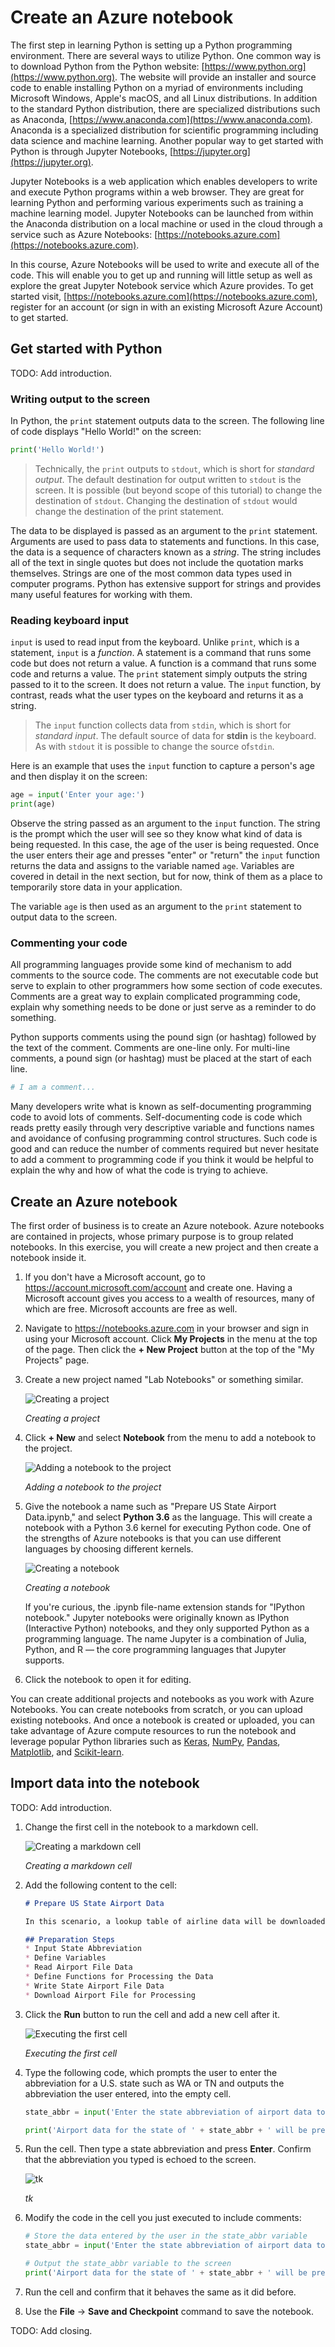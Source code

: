 # Create an Azure notebook

The first step in learning Python is setting up a Python programming environment. There are several ways to utilize Python. One common way is to download Python from the Python website: [https://www.python.org](https://www.python.org). The website will provide an installer and source code to enable installing Python on a myriad of environments including Microsoft Windows, Apple's macOS, and all Linux distributions. In addition to the standard Python distribution, there are specialized distributions such as Anaconda, [https://www.anaconda.com](https://www.anaconda.com). Anaconda is a specialized distribution for scientific programming including data science and machine learning. Another popular way to get started with Python is through Jupyter Notebooks, [https://jupyter.org](https://jupyter.org).

Jupyter Notebooks is a web application which enables developers to write and execute Python programs within a web browser. They are great for learning Python and performing various experiments such as training a machine learning model. Jupyter Notebooks can be launched from within the Anaconda distribution on a local machine or used in the cloud through a service such as Azure Notebooks: [https://notebooks.azure.com](https://notebooks.azure.com).

In this course, Azure Notebooks will be used to write and execute all of the code. This will enable you to get up and running will little setup as well as explore the great Jupyter Notebook service which Azure provides. To get started visit, [https://notebooks.azure.com](https://notebooks.azure.com), register for an account (or sign in with an existing Microsoft Azure Account) to get started.

## Get started with Python

TODO: Add introduction.

### Writing output to the screen

In Python, the `print` statement outputs data to the screen. The following line of code displays "Hello World!" on the screen:

```python
print('Hello World!')
```

> Technically, the `print` outputs to `stdout`, which is short for *standard output*. The default destination for output written to `stdout` is the screen. It is possible (but beyond scope of this tutorial) to change the destination of `stdout`. Changing the destination of `stdout` would change the destination of the print statement.

The data to be displayed is passed as an argument to the `print` statement. Arguments are used to pass data to statements and functions. In this case, the data is a sequence of characters known as a *string*. The string includes all of the text in single quotes but does not include the quotation marks themselves. Strings are one of the most common data types used in computer programs. Python has extensive support for strings and provides many useful features for working with them.

### Reading keyboard input

`input` is used to read input from the keyboard. Unlike `print`, which is a statement, `input` is a *function*. A statement is a command that runs some code but does not return a value. A function is a command that runs some code and returns a value. The `print` statement simply outputs the string passed to it to the screen. It does not return a value. The `input` function, by contrast, reads what the user types on the keyboard and returns it as a string.

> The `input` function collects data from `stdin`, which is short for *standard input*. The default source of data for **stdin** is the keyboard. As with `stdout` it is possible to change the source of`stdin`.

Here is an example that uses the `input` function to capture a person's age and then display it on the screen:

```python
age = input('Enter your age:')
print(age)
```

Observe the string passed as an argument to the `input` function. The string is the prompt which the user will see so they know what kind of data is being requested. In this case, the age of the user is being requested. Once the user enters their age and presses "enter" or "return" the `input` function returns the data and assigns to the variable named `age`. Variables are covered in detail in the next section, but for now, think of them as a place to temporarily store data in your application.

The variable `age` is then used as an argument to the `print` statement to output data to the screen.

### Commenting your code

All programming languages provide some kind of mechanism to add comments to the source code. The comments are not executable code but serve to explain to other programmers how some section of code executes. Comments are a great way to explain complicated programming code, explain why something needs to be done or just serve as a reminder to do something.

Python supports comments using the pound sign (or hashtag) followed by the text of the comment. Comments are one-line only. For multi-line comments, a pound sign (or hashtag) must be placed at the start of each line.

```python
# I am a comment...
```

Many developers write what is known as self-documenting programming code to avoid lots of comments. Self-documenting code is code which reads pretty easily through very descriptive variable and functions names and avoidance of confusing programming control structures. Such code is good and can reduce the number of comments required but never hesitate to add a comment to programming code if you think it would be helpful to explain the why and how of what the code is trying to achieve.

## Create an Azure notebook

The first order of business is to create an Azure notebook. Azure notebooks are contained in projects, whose primary purpose is to group related notebooks. In this exercise, you will create a new project and then create a notebook inside it.

1. If you don't have a Microsoft account, go to https://account.microsoft.com/account and create one. Having a Microsoft account gives you access to a wealth of resources, many of which are free. Microsoft accounts are free as well.

1. Navigate to https://notebooks.azure.com in your browser and sign in using your Microsoft account. Click **My Projects** in the menu at the top of the page. Then click the **+ New Project** button at the top of the "My Projects" page.

1. Create a new project named "Lab Notebooks" or something similar.

	![Creating a project](../media/add-project.png)

	_Creating a project_

1. Click **+ New** and select **Notebook** from the menu to add a notebook to the project.

	![Adding a notebook to the project](../media/add-notebook-1.png)

	_Adding a notebook to the project_

1. Give the notebook a name such as "Prepare US State Airport Data.ipynb," and select **Python 3.6** as the language. This will create a notebook with a Python 3.6 kernel for executing Python code. One of the strengths of Azure notebooks is that you can use different languages by choosing different kernels.

	![Creating a notebook](../media/add-notebook-2.png)

	_Creating a notebook_

	If you're curious, the .ipynb file-name extension stands for "IPython notebook." Jupyter notebooks were originally known as IPython (Interactive Python) notebooks, and they only supported Python as a programming language. The name Jupyter is a combination of Julia, Python, and R — the core programming languages that Jupyter supports.

1. Click the notebook to open it for editing.

You can create additional projects and notebooks as you work with Azure Notebooks. You can create notebooks from scratch, or you can upload existing notebooks. And once a notebook is created or uploaded, you can take advantage of Azure compute resources to run the notebook and leverage popular Python libraries such as [Keras](https://keras.io/), [NumPy](http://www.numpy.org/), [Pandas](https://pandas.pydata.org/), [Matplotlib](https://matplotlib.org/), and [Scikit-learn](https://scikit-learn.org/stable/index.html).

## Import data into the notebook

TODO: Add introduction.

1. Change the first cell in the notebook to a markdown cell.

	![Creating a markdown cell](../media/convert-to-markdown.png)

	_Creating a markdown cell_

1. Add the following content to the cell:

	```markdown
	# Prepare US State Airport Data
	
	In this scenario, a lookup table of airline data will be downloaded and processed to extract all airports for the specified US state abbreviation. The extracted airport data will be written to a new CSV file. The new CSV file name will be prefixed with the state abbreviation. This scenario represents a common situation in data science and machine learning where data is downloaded from public sources and prepared for specific experiments.
	
	## Preparation Steps
	* Input State Abbreviation
	* Define Variables
	* Read Airport File Data
	* Define Functions for Processing the Data
	* Write State Airport File Data
	* Download Airport File for Processing
	```

1. Click the **Run** button to run the cell and add a new cell after it.

	![Executing the first cell](../media/run-first-cell.png)

	_Executing the first cell_

1. Type the following code, which prompts the user to enter the abbreviation for a U.S. state such as WA or TN and outputs the abbreviation the user entered, into the empty cell.

	```python
	state_abbr = input('Enter the state abbreviation of airport data to prepare:')
	
	print('Airport data for the state of ' + state_abbr + ' will be prepared.')
	```

1. Run the cell. Then type a state abbreviation and press **Enter**. Confirm that the abbreviation you typed is echoed to the screen.

	![tk](../media/tk.png)

	_tk_

1. Modify the code in the cell you just executed to include comments:

	```python
	# Store the data entered by the user in the state_abbr variable
	state_abbr = input('Enter the state abbreviation of airport data to prepare:')
	
	# Output the state_abbr variable to the screen
	print('Airport data for the state of ' + state_abbr + ' will be prepared.')
	```

1. Run the cell and confirm that it behaves the same as it did before.

1. Use the **File** -> **Save and Checkpoint** command to save the notebook.

TODO: Add closing.

